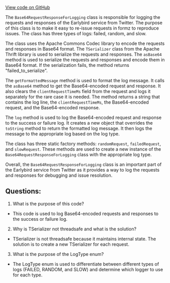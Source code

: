 [View code on GitHub](https://github.com/misbahsy/the-algorithm/src/java/com/twitter/search/earlybird/common/Base64RequestResponseForLogging.java)

The `Base64RequestResponseForLogging` class is responsible for logging the requests and responses of the Earlybird service from Twitter. The purpose of this class is to make it easy to re-issue requests in formz to reproduce issues. The class has three types of logs: failed, random, and slow. 

The class uses the Apache Commons Codec library to encode the requests and responses in Base64 format. The `TSerializer` class from the Apache Thrift library is used to serialize the requests and responses. The `asBase64` method is used to serialize the requests and responses and encode them in Base64 format. If the serialization fails, the method returns "failed_to_serialize".

The `getFormattedMessage` method is used to format the log message. It calls the `asBase64` method to get the Base64-encoded request and response. It also clears the `clientRequestTimeMs` field from the request and logs it separately for the rare case it is needed. The method returns a string that contains the log line, the `clientRequestTimeMs`, the Base64-encoded request, and the Base64-encoded response.

The `log` method is used to log the Base64-encoded request and response to the success or failure log. It creates a new object that overrides the `toString` method to return the formatted log message. It then logs the message to the appropriate log based on the log type.

The class has three static factory methods: `randomRequest`, `failedRequest`, and `slowRequest`. These methods are used to create a new instance of the `Base64RequestResponseForLogging` class with the appropriate log type. 

Overall, the `Base64RequestResponseForLogging` class is an important part of the Earlybird service from Twitter as it provides a way to log the requests and responses for debugging and issue resolution.
## Questions: 
 1. What is the purpose of this code?
- This code is used to log Base64-encoded requests and responses to the success or failure log.

2. Why is TSerializer not threadsafe and what is the solution?
- TSerializer is not threadsafe because it maintains internal state. The solution is to create a new TSerializer for each request.

3. What is the purpose of the LogType enum?
- The LogType enum is used to differentiate between different types of logs (FAILED, RANDOM, and SLOW) and determine which logger to use for each type.